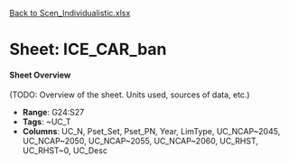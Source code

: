 [Back to Scen_Individualistic.xlsx](README.md)

# Sheet: ICE_CAR_ban

#### Sheet Overview

(TODO: Overview of the sheet. Units used, sources of data, etc.)

- **Range**: G24:S27
- **Tags**: ~UC_T
- **Columns**: UC_N, Pset_Set, Pset_PN, Year, LimType, UC_NCAP~2045, UC_NCAP~2050, UC_NCAP~2055, UC_NCAP~2060, UC_RHST, UC_RHST~0, UC_Desc

